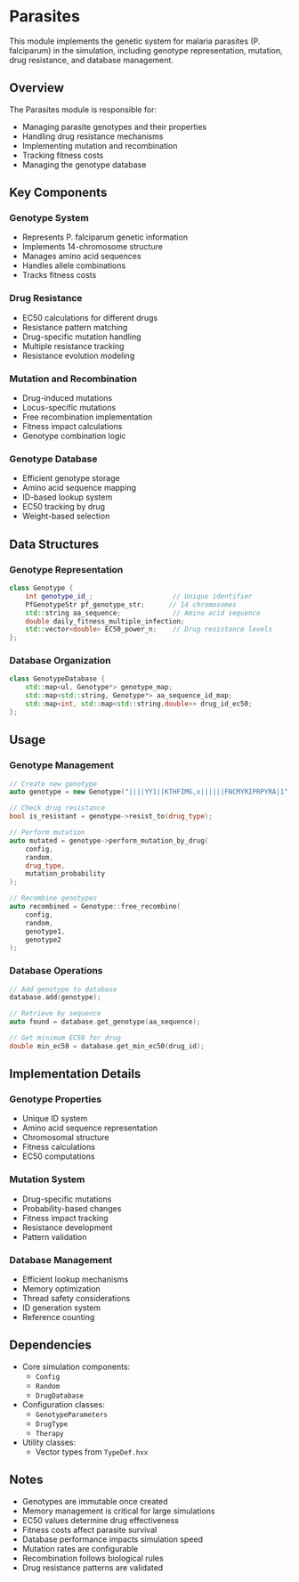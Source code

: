 # Parasites

This module implements the genetic system for malaria parasites (P. falciparum) in the simulation, including genotype representation, mutation, drug resistance, and database management.

## Overview

The Parasites module is responsible for:
- Managing parasite genotypes and their properties
- Handling drug resistance mechanisms
- Implementing mutation and recombination
- Tracking fitness costs
- Managing the genotype database

## Key Components

### Genotype System
- Represents P. falciparum genetic information
- Implements 14-chromosome structure
- Manages amino acid sequences
- Handles allele combinations
- Tracks fitness costs

### Drug Resistance
- EC50 calculations for different drugs
- Resistance pattern matching
- Drug-specific mutation handling
- Multiple resistance tracking
- Resistance evolution modeling

### Mutation and Recombination
- Drug-induced mutations
- Locus-specific mutations
- Free recombination implementation
- Fitness impact calculations
- Genotype combination logic

### Genotype Database
- Efficient genotype storage
- Amino acid sequence mapping
- ID-based lookup system
- EC50 tracking by drug
- Weight-based selection

## Data Structures

### Genotype Representation
```cpp
class Genotype {
    int genotype_id_;                    // Unique identifier
    PfGenotypeStr pf_genotype_str;      // 14 chromosomes
    std::string aa_sequence;             // Amino acid sequence
    double daily_fitness_multiple_infection;
    std::vector<double> EC50_power_n;    // Drug resistance levels
};
```

### Database Organization
```cpp
class GenotypeDatabase {
    std::map<ul, Genotype*> genotype_map;
    std::map<std::string, Genotype*> aa_sequence_id_map;
    std::map<int, std::map<std::string,double>> drug_id_ec50;
};
```

## Usage

### Genotype Management
```cpp
// Create new genotype
auto genotype = new Genotype("||||YY1||KTHFIMG,x||||||FNCMYRIPRPYRA|1");

// Check drug resistance
bool is_resistant = genotype->resist_to(drug_type);

// Perform mutation
auto mutated = genotype->perform_mutation_by_drug(
    config,
    random,
    drug_type,
    mutation_probability
);

// Recombine genotypes
auto recombined = Genotype::free_recombine(
    config,
    random,
    genotype1,
    genotype2
);
```

### Database Operations
```cpp
// Add genotype to database
database.add(genotype);

// Retrieve by sequence
auto found = database.get_genotype(aa_sequence);

// Get minimum EC50 for drug
double min_ec50 = database.get_min_ec50(drug_id);
```

## Implementation Details

### Genotype Properties
- Unique ID system
- Amino acid sequence representation
- Chromosomal structure
- Fitness calculations
- EC50 computations

### Mutation System
- Drug-specific mutations
- Probability-based changes
- Fitness impact tracking
- Resistance development
- Pattern validation

### Database Management
- Efficient lookup mechanisms
- Memory optimization
- Thread safety considerations
- ID generation system
- Reference counting

## Dependencies

- Core simulation components:
  - `Config`
  - `Random`
  - `DrugDatabase`
- Configuration classes:
  - `GenotypeParameters`
  - `DrugType`
  - `Therapy`
- Utility classes:
  - Vector types from `TypeDef.hxx`

## Notes

- Genotypes are immutable once created
- Memory management is critical for large simulations
- EC50 values determine drug effectiveness
- Fitness costs affect parasite survival
- Database performance impacts simulation speed
- Mutation rates are configurable
- Recombination follows biological rules
- Drug resistance patterns are validated
